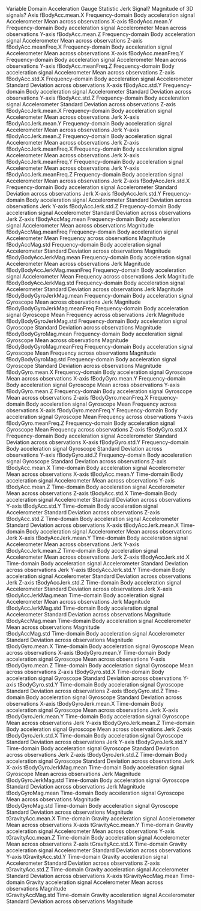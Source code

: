 Variable	Domain	Acceleration	Gauge	Statistic	Jerk Signal?	Magnitude of 3D signals?	Axis
fBodyAcc.mean.X	Frequency-domain	Body acceleration signal	Accelerometer	Mean across observations			X-axis
fBodyAcc.mean.Y	Frequency-domain	Body acceleration signal	Accelerometer	Mean across observations			Y-axis
fBodyAcc.mean.Z	Frequency-domain	Body acceleration signal	Accelerometer	Mean across observations			Z-axis
fBodyAcc.meanFreq.X	Frequency-domain	Body acceleration signal	Accelerometer	Mean across observations			X-axis
fBodyAcc.meanFreq.Y	Frequency-domain	Body acceleration signal	Accelerometer	Mean across observations			Y-axis
fBodyAcc.meanFreq.Z	Frequency-domain	Body acceleration signal	Accelerometer	Mean across observations			Z-axis
fBodyAcc.std.X	Frequency-domain	Body acceleration signal	Accelerometer	Standard Deviation across observations			X-axis
fBodyAcc.std.Y	Frequency-domain	Body acceleration signal	Accelerometer	Standard Deviation across observations			Y-axis
fBodyAcc.std.Z	Frequency-domain	Body acceleration signal	Accelerometer	Standard Deviation across observations			Z-axis
fBodyAccJerk.mean.X	Frequency-domain	Body acceleration signal	Accelerometer	Mean across observations	Jerk		X-axis
fBodyAccJerk.mean.Y	Frequency-domain	Body acceleration signal	Accelerometer	Mean across observations	Jerk		Y-axis
fBodyAccJerk.mean.Z	Frequency-domain	Body acceleration signal	Accelerometer	Mean across observations	Jerk		Z-axis
fBodyAccJerk.meanFreq.X	Frequency-domain	Body acceleration signal	Accelerometer	Mean across observations	Jerk		X-axis
fBodyAccJerk.meanFreq.Y	Frequency-domain	Body acceleration signal	Accelerometer	Mean across observations	Jerk		Y-axis
fBodyAccJerk.meanFreq.Z	Frequency-domain	Body acceleration signal	Accelerometer	Mean across observations	Jerk		Z-axis
fBodyAccJerk.std.X	Frequency-domain	Body acceleration signal	Accelerometer	Standard Deviation across observations	Jerk		X-axis
fBodyAccJerk.std.Y	Frequency-domain	Body acceleration signal	Accelerometer	Standard Deviation across observations	Jerk		Y-axis
fBodyAccJerk.std.Z	Frequency-domain	Body acceleration signal	Accelerometer	Standard Deviation across observations	Jerk		Z-axis
fBodyAccMag.mean	Frequency-domain	Body acceleration signal	Accelerometer	Mean across observations		Magnitude	
fBodyAccMag.meanFreq	Frequency-domain	Body acceleration signal	Accelerometer	Mean Frequency across observations		Magnitude	
fBodyAccMag.std	Frequency-domain	Body acceleration signal	Accelerometer	Standard Deviation across observations		Magnitude	
fBodyBodyAccJerkMag.mean	Frequency-domain	Body acceleration signal	Accelerometer	Mean across observations	Jerk	Magnitude	
fBodyBodyAccJerkMag.meanFreq	Frequency-domain	Body acceleration signal	Accelerometer	Mean Frequency across observations	Jerk	Magnitude	
fBodyBodyAccJerkMag.std	Frequency-domain	Body acceleration signal	Accelerometer	Standard Deviation across observations	Jerk	Magnitude	
fBodyBodyGyroJerkMag.mean	Frequency-domain	Body acceleration signal	Gyroscope	Mean across observations	Jerk	Magnitude	
fBodyBodyGyroJerkMag.meanFreq	Frequency-domain	Body acceleration signal	Gyroscope	Mean Frequency across observations	Jerk	Magnitude	
fBodyBodyGyroJerkMag.std	Frequency-domain	Body acceleration signal	Gyroscope	Standard Deviation across observations		Magnitude	
fBodyBodyGyroMag.mean	Frequency-domain	Body acceleration signal	Gyroscope	Mean across observations		Magnitude	
fBodyBodyGyroMag.meanFreq	Frequency-domain	Body acceleration signal	Gyroscope	Mean Frequency across observations		Magnitude	
fBodyBodyGyroMag.std	Frequency-domain	Body acceleration signal	Gyroscope	Standard Deviation across observations		Magnitude	
fBodyGyro.mean.X	Frequency-domain	Body acceleration signal	Gyroscope	Mean across observations			X-axis
fBodyGyro.mean.Y	Frequency-domain	Body acceleration signal	Gyroscope	Mean across observations			Y-axis
fBodyGyro.mean.Z	Frequency-domain	Body acceleration signal	Gyroscope	Mean across observations			Z-axis
fBodyGyro.meanFreq.X	Frequency-domain	Body acceleration signal	Gyroscope	Mean Frequency across observations			X-axis
fBodyGyro.meanFreq.Y	Frequency-domain	Body acceleration signal	Gyroscope	Mean Frequency across observations			Y-axis
fBodyGyro.meanFreq.Z	Frequency-domain	Body acceleration signal	Gyroscope	Mean Frequency across observations			Z-axis
fBodyGyro.std.X	Frequency-domain	Body acceleration signal	Accelerometer	Standard Deviation across observations			X-axis
fBodyGyro.std.Y	Frequency-domain	Body acceleration signal	Gyroscope	Standard Deviation across observations			Y-axis
fBodyGyro.std.Z	Frequency-domain	Body acceleration signal	Gyroscope	Standard Deviation across observations			Z-axis
tBodyAcc.mean.X	Time-domain	Body acceleration signal	Accelerometer	Mean across observations			X-axis
tBodyAcc.mean.Y	Time-domain	Body acceleration signal	Accelerometer	Mean across observations			Y-axis
tBodyAcc.mean.Z	Time-domain	Body acceleration signal	Accelerometer	Mean across observations			Z-axis
tBodyAcc.std.X	Time-domain	Body acceleration signal	Accelerometer	Standard Deviation across observations			Y-axis
tBodyAcc.std.Y	Time-domain	Body acceleration signal	Accelerometer	Standard Deviation across observations			Z-axis
tBodyAcc.std.Z	Time-domain	Body acceleration signal	Accelerometer	Standard Deviation across observations			X-axis
tBodyAccJerk.mean.X	Time-domain	Body acceleration signal	Accelerometer	Mean across observations	Jerk		X-axis
tBodyAccJerk.mean.Y	Time-domain	Body acceleration signal	Accelerometer	Mean across observations	Jerk		Y-axis
tBodyAccJerk.mean.Z	Time-domain	Body acceleration signal	Accelerometer	Mean across observations	Jerk		Z-axis
tBodyAccJerk.std.X	Time-domain	Body acceleration signal	Accelerometer	Standard Deviation across observations	Jerk		Y-axis
tBodyAccJerk.std.Y	Time-domain	Body acceleration signal	Accelerometer	Standard Deviation across observations	Jerk		Z-axis
tBodyAccJerk.std.Z	Time-domain	Body acceleration signal	Accelerometer	Standard Deviation across observations	Jerk		X-axis
tBodyAccJerkMag.mean	Time-domain	Body acceleration signal	Accelerometer	Mean across observations	Jerk	Magnitude	
tBodyAccJerkMag.std	Time-domain	Body acceleration signal	Accelerometer	Standard Deviation across observations		Magnitude	
tBodyAccMag.mean	Time-domain	Body acceleration signal	Accelerometer	Mean across observations		Magnitude	
tBodyAccMag.std	Time-domain	Body acceleration signal	Accelerometer	Standard Deviation across observations		Magnitude	
tBodyGyro.mean.X	Time-domain	Body acceleration signal	Gyroscope	Mean across observations			X-axis
tBodyGyro.mean.Y	Time-domain	Body acceleration signal	Gyroscope	Mean across observations			Y-axis
tBodyGyro.mean.Z	Time-domain	Body acceleration signal	Gyroscope	Mean across observations			Z-axis
tBodyGyro.std.X	Time-domain	Body acceleration signal	Gyroscope	Standard Deviation across observations			Y-axis
tBodyGyro.std.Y	Time-domain	Body acceleration signal	Gyroscope	Standard Deviation across observations			Z-axis
tBodyGyro.std.Z	Time-domain	Body acceleration signal	Gyroscope	Standard Deviation across observations			X-axis
tBodyGyroJerk.mean.X	Time-domain	Body acceleration signal	Gyroscope	Mean across observations	Jerk		X-axis
tBodyGyroJerk.mean.Y	Time-domain	Body acceleration signal	Gyroscope	Mean across observations	Jerk		Y-axis
tBodyGyroJerk.mean.Z	Time-domain	Body acceleration signal	Gyroscope	Mean across observations	Jerk		Z-axis
tBodyGyroJerk.std.X	Time-domain	Body acceleration signal	Gyroscope	Standard Deviation across observations	Jerk		Y-axis
tBodyGyroJerk.std.Y	Time-domain	Body acceleration signal	Gyroscope	Standard Deviation across observations	Jerk		Z-axis
tBodyGyroJerk.std.Z	Time-domain	Body acceleration signal	Gyroscope	Standard Deviation across observations	Jerk		X-axis
tBodyGyroJerkMag.mean	Time-domain	Body acceleration signal	Gyroscope	Mean across observations	Jerk	Magnitude	
tBodyGyroJerkMag.std	Time-domain	Body acceleration signal	Gyroscope	Standard Deviation across observations	Jerk	Magnitude	
tBodyGyroMag.mean	Time-domain	Body acceleration signal	Gyroscope	Mean across observations		Magnitude	
tBodyGyroMag.std	Time-domain	Body acceleration signal	Gyroscope	Standard Deviation across observations		Magnitude	
tGravityAcc.mean.X	Time-domain	Gravity acceleration signal	Accelerometer	Mean across observations			X-axis
tGravityAcc.mean.Y	Time-domain	Gravity acceleration signal	Accelerometer	Mean across observations			Y-axis
tGravityAcc.mean.Z	Time-domain	Body acceleration signal	Accelerometer	Mean across observations			Z-axis
tGravityAcc.std.X	Time-domain	Gravity acceleration signal	Accelerometer	Standard Deviation across observations			Y-axis
tGravityAcc.std.Y	Time-domain	Gravity acceleration signal	Accelerometer	Standard Deviation across observations			Z-axis
tGravityAcc.std.Z	Time-domain	Gravity acceleration signal	Accelerometer	Standard Deviation across observations			X-axis
tGravityAccMag.mean	Time-domain	Gravity acceleration signal	Accelerometer	Mean across observations		Magnitude	
tGravityAccMag.std	Time-domain	Gravity acceleration signal	Accelerometer	Standard Deviation across observations		Magnitude	
